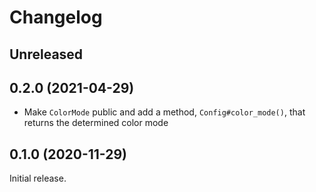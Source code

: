 # Changelog

## Unreleased


## 0.2.0 (2021-04-29)

- Make `ColorMode` public and add a method, `Config#color_mode()`, that returns the determined color mode

## 0.1.0 (2020-11-29)

Initial release.
